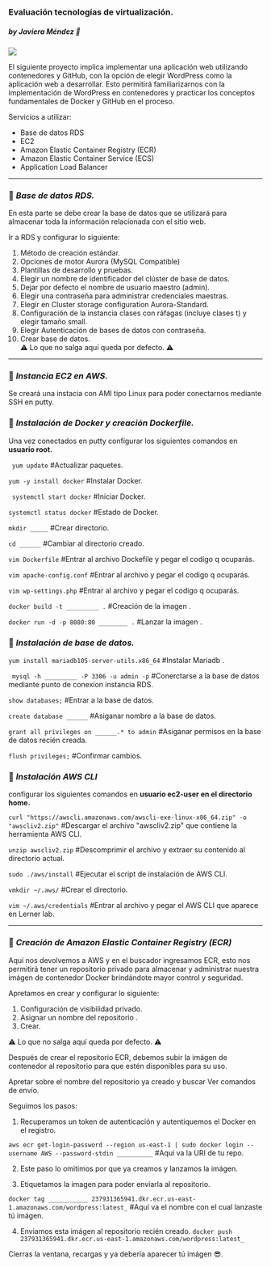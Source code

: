 ### Evaluación tecnologías de virtualización.
##### by Javiera Méndez :hibiscus:
![](https://www2.udsenterprise.com/media/filer_public_thumbnails/filer_public/ae/9c/ae9c8279-ef28-4eb0-a209-a1c6c10efd49/docker_with_aws_beta.jpg__800x600_q85_subsampling-2.jpg)

El siguiente proyecto implica implementar una aplicación web utilizando contenedores y GitHub, con la opción de elegir WordPress como la aplicación web a desarrollar. 
Esto permitirá familiarizarnos con la implementación de WordPress en contenedores y practicar los conceptos fundamentales de Docker y GitHub en el proceso.

Servicios a utilizar:
- Base de datos RDS
- EC2
- Amazon Elastic Container Registry (ECR)
- Amazon Elastic Container Service (ECS)
- Application Load Balancer

------------

### :pushpin: *Base de datos RDS.*
En esta parte se debe crear la base de datos que se utilizará para almacenar toda la información relacionada con el sitio web.

Ir a RDS y configurar lo siguiente: 
 
1. Método de creación estándar.
2. Opciones de motor Aurora (MySQL Compatible)
3. Plantillas de desarrollo y pruebas.
4. Elegir un nombre de identificador del clúster de base de datos.
5. Dejar por defecto el nombre de usuario maestro (admin).
6. Elegir una contraseña para administrar credenciales maestras.
7. Elegir en Cluster storage configuration Aurora-Standard.
8. Configuración de la instancia clases con ráfagas (incluye clases t) y elegir tamaño small.
7. Elegir Autenticación de bases de datos con contraseña.
8. Crear base de datos.  
:warning: Lo que no salga aquí queda por defecto. :warning:
------------

### :pushpin: *Instancia EC2 en AWS.*

Se creará una instacia con AMI tipo Linux para poder conectarnos mediante SSH en putty.

### :pushpin: *Instalación de Docker y creación Dockerfile.*
Una vez conectados en putty configurar los siguientes comandos en **usuario root.**

` yum update` #Actualizar paquetes.

`yum -y install docker`  #Instalar Docker.

` systemctl start docker`  #Iniciar Docker.

`systemctl status docker`   #Estado de Docker.

` mkdir _____ `    #Crear directorio.

` cd ______ `      #Cambiar al directorio creado.

` vim Dockerfile `    #Entrar al archivo Dockefile y pegar el codigo q ocuparás.

` vim apache-config.conf `    #Entrar al archivo y pegar el codigo q ocuparás.

` vim wp-settings.php `    #Entrar al archivo y pegar el codigo q ocuparás.

` docker build -t _________ . `  #Creación de la imagen .

` docker run -d -p 8080:80 ________ . `  #Lanzar la imagen .

### :pushpin: *Instalación de base de datos.*

` yum install mariadb105-server-utils.x86_64 `  #Instalar Mariadb .

` mysql -h _________ -P 3306 -u admin -p`  #Conerctarse a la base de datos mediante punto de conexion instancia RDS.

`show databases;` #Entrar a la base de datos.

`create database ______` #Asiganar nombre a la base de datos.

`grant all privileges on ______.* to admin` #Asiganar permisos en la base de datos recién creada.

`flush privileges;` #Confirmar cambios.

### :pushpin: *Instalación AWS CLI*
configurar los siguientes comandos en **usuario ec2-user en el directorio home.**


`curl "https://awscli.amazonaws.com/awscli-exe-linux-x86_64.zip" -o "awscliv2.zip"` #Descargar el archivo "awscliv2.zip" que contiene la herramienta AWS CLI.

`unzip awscliv2.zip`  #Descomprimir el archivo y extraer su contenido al directorio actual.

`sudo ./aws/install`   #Ejecutar el script de instalación de AWS CLI.

`vmkdir ~/.aws/` #Crear el directorio.

`vim ~/.aws/credentials` #Entrar al archivo y pegar el AWS CLI que aparece en Lerner lab.

------------

### :pushpin: *Creación de Amazon Elastic Container Registry (ECR)*

Aquí nos devolvemos a AWS y en el buscador ingresamos ECR, esto nos permitirá tener un repositorio privado para almacenar y administrar nuestra imágen de contenedor Docker brindándote mayor control y seguridad.

Apretamos en crear y configurar lo siguiente:

1. Configuración de visibilidad privado.
2. Asignar un nombre del repositorio .
3. Crear.
   
:warning: Lo que no salga aquí queda por defecto. :warning:

Después de crear el repositorio ECR, debemos subir la imágen de contenedor al repositorio para que estén disponibles para su uso.

Apretar sobre el nombre del repositorio ya creado y buscar Ver comandos de envío.

Seguimos los pasos:

1.  Recuperamos un token de autenticación y autentiquemos el Docker en el registro.

`aws ecr get-login-password --region us-east-1 | sudo docker login --username AWS --password-stdin __________` #Aquí va la URI de tu repo.

2. Este paso lo omitimos por que ya creamos y lanzamos la imágen.

3. Etiquetamos la imagen para poder enviarla al repositorio.

`docker tag ___________ 237931365941.dkr.ecr.us-east-1.amazonaws.com/wordpress:latest_` #Aquí va el nombre con el cual lanzaste tú imágen.

4. Enviamos esta imágen al repositorio recién creado.
`docker push 237931365941.dkr.ecr.us-east-1.amazonaws.com/wordpress:latest_`

Cierras la ventana, recargas y ya debería aparecer tú imágen :sunglasses:. 







